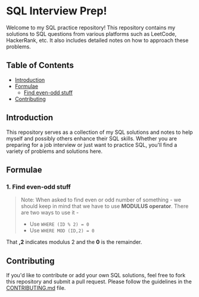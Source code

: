 



# SQL Interview Prep!

Welcome to my SQL practice repository! This repository contains my solutions to SQL questions from various platforms such as LeetCode, HackerRank, etc. It also includes detailed notes on how to approach these problems.



## Table of Contents
- [Introduction](#introduction)
- [Formulae](#formulae)
    - [Find even-odd stuff](#find-evenodd-stuff)
- [Contributing](#contributing)


## Introduction

This repository serves as a collection of my SQL solutions and notes to help myself and possibly others enhance their SQL skills. Whether you are preparing for a job interview or just want to practice SQL, you'll find a variety of problems and solutions here.

## Formulae

### 1. Find even-odd stuff

> Note: When asked to find even or odd number of something -  we should keep in mind that we have to use **MODULUS operator**. There are two ways to use it - 
> - Use `WHERE (ID % 2) = 0`
> - Use `WHERE MOD (ID,2) = 0`

    
   That **,2** indicates modulus 2 and the **0** is the remainder.







## Contributing

If you'd like to contribute or add your own SQL solutions, feel free to fork this repository and submit a pull request. Please follow the guidelines in the [CONTRIBUTING.md](CONTRIBUTING.md) file.


<!-- ### LeetCode

- **Problem 1:** [Problem Name](leetcode/problem1.sql)
  - Solution explanation and approach go here.

- **Problem 2:** [Problem Name](leetcode/problem2.sql)
  - Solution explanation and approach go here.

### HackerRank

- **Problem A:** [Problem Name](hackerrank/problemA.sql)
  - Solution explanation and approach go here.

- **Problem B:** [Problem Name](hackerrank/problemB.sql)
  - Solution explanation and approach go here. -->

<!-- ## Approach and Strategies

Here are some general strategies and tips for solving SQL problems:

### 1. Understand the Problem

- Carefully read and understand the problem statement.
- Identify the input and output requirements.

### 2. Plan Your Approach

- Break down the problem into smaller, manageable tasks.
- Plan the structure of your SQL queries before writing code.

### 3. Test Your Queries

- Use sample data to test your queries and ensure they produce the expected results.
- Consider edge cases to ensure your solution is robust. -->